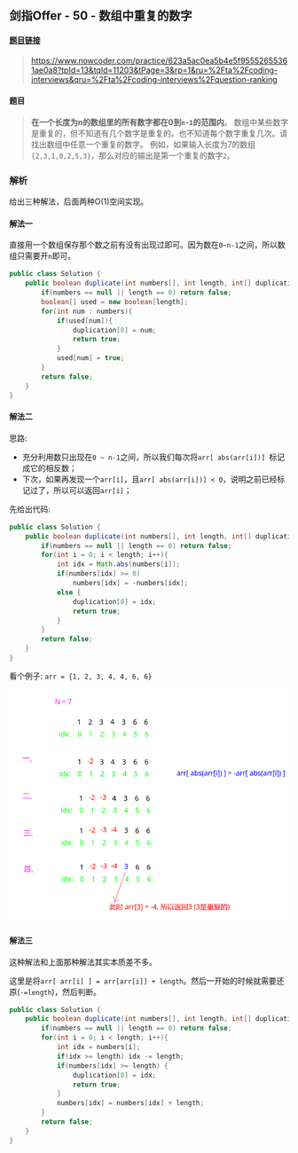 ## 剑指Offer - 50 - 数组中重复的数字

#### [题目链接](https://www.nowcoder.com/practice/623a5ac0ea5b4e5f95552655361ae0a8?tpId=13&tqId=11203&tPage=3&rp=1&ru=%2Fta%2Fcoding-interviews&qru=%2Fta%2Fcoding-interviews%2Fquestion-ranking)

> https://www.nowcoder.com/practice/623a5ac0ea5b4e5f95552655361ae0a8?tpId=13&tqId=11203&tPage=3&rp=1&ru=%2Fta%2Fcoding-interviews&qru=%2Fta%2Fcoding-interviews%2Fquestion-ranking

#### 题目

> **在一个长度为n的数组里的所有数字都在0到`n-1`的范围内**。 数组中某些数字是重复的，但不知道有几个数字是重复的。也不知道每个数字重复几次。请找出数组中任意一个重复的数字。 例如，如果输入长度为7的数组`{2,3,1,0,2,5,3}`，那么对应的输出是第一个重复的数字`2`。

### 解析

给出三种解法，后面两种O(1)空间实现。

#### 解法一

直接用一个数组保存那个数之前有没有出现过即可。因为数在`0~n-1`之间，所以数组只需要开`n`即可。

```java
public class Solution {
    public boolean duplicate(int numbers[], int length, int[] duplication) {
        if(numbers == null || length == 0) return false;
        boolean[] used = new boolean[length];
        for(int num : numbers){
            if(used[num]){
                duplication[0] = num;
                return true;
            }
            used[num] = true;
        }
        return false;
    }
}
```

#### 解法二

思路:

* 充分利用数只出现在`0 ~ n-1`之间，所以我们每次将`arr[ abs(arr[i])] `标记成它的相反数；
* 下次，如果再发现一个`arr[i]`，且`arr[ abs(arr[i])] < 0`，说明之前已经标记过了，所以可以返回`arr[i]`；

先给出代码:

```java
public class Solution {
    public boolean duplicate(int numbers[], int length, int[] duplication) {
        if(numbers == null || length == 0) return false;
        for(int i = 0; i < length; i++){
            int idx = Math.abs(numbers[i]);
            if(numbers[idx] >= 0)
                numbers[idx] = -numbers[idx];
            else {
                duplication[0] = idx;
                return true;
            }
        }
        return false;
    }
}
```

看个例子: `arr = {1, 2, 3, 4, 4, 6, 6}`

![50_s.png](images/50_s.png)

#### 解法三

这种解法和上面那种解法其实本质差不多。

这里是将`arr[ arr[i] ] = arr[arr[i]] + length`。然后一开始的时候就需要还原(`-=length`)，然后判断。

```java
public class Solution {
    public boolean duplicate(int numbers[], int length, int[] duplication) {
        if(numbers == null || length == 0) return false;
        for(int i = 0; i < length; i++){
            int idx = numbers[i];
            if(idx >= length) idx -= length;
            if(numbers[idx] >= length) {
                duplication[0] = idx;
                return true;
            }
            numbers[idx] = numbers[idx] + length;
        }
        return false;
    }
}
```


